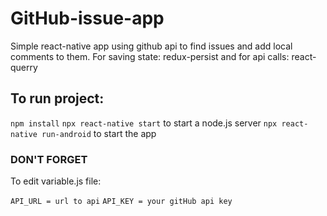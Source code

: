 # GitHub-issue-app

Simple react-native app using github api to find issues and add local comments to them.
For saving state: redux-persist and for api calls: react-querry

## To run project:

`npm install`
`npx react-native start` to start a node.js server
`npx react-native run-android` to start the app

### DON'T FORGET

To edit variable.js file:

`API_URL = url to api`
`API_KEY = your gitHub api key`
